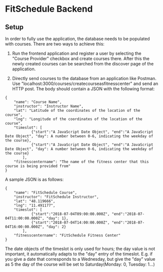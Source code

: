 # FitSchedule Backend


## Setup 

In order to fully use the application, the database needs to be populated with courses. There are two ways to achieve this:

1) Run the frontend application and register a user by selecting the "Course Provider" checkbox and create courses there. After this the newly created courses can be searched from the discover page of the application.

2) Directly send courses to the database from an application like Postman. Use "localhost:3000/courses/createcourseasfitnesscenter" and send an HTTP post. The body should contain a JSON with the following format:

```
{
	"name": "Course Name",
	"instructor": "Instructor Name",
	"lat": "Latitude of the coordinates of the location of the course",
	"lng": "Longitude of the coordinates of the location of the course",
	"timeslot": [
            {"start":"A JavaScript Date Object", "end":"A JavaScript Date Object", "day": A number between 0-6, indicating the weekday of the course},
            {"start":"A JavaScript Date Object", "end":"A JavaScript Date Object", "day": A number between 0-6, indicating the weekday of the course}
        ],
	"fitnesscentername": "The name of the fitness center that this course is being provided from"
}
```

A sample JSON is as follows:

```
{
	"name": "FitSchedule Course",
	"instructor": "FitSchedule Instructor",
	"lat": "48.119666",
	"lng": "11.491177",
	"timeslot": [
            {"start":"2018-07-04T09:00:00.000Z", "end":"2018-07-04T11:00:00.000Z", "day": 1},
            {"start":"2018-07-04T14:00:00.000Z", "end":"2018-07-04T16:00:00.000Z", "day": 2}
        ],
	"fitnesscentername": "FitSchedule Fitness Center"
}
```
The date objects of the timeslot is only used for hours; the day value is not important, it automatically adapts to the "day" entry of the timeslot. E.g. if you give a date that corresponds to a Wednesday, but give the "day" value as 5 the day of the course will be set to Saturday(Monday: 0, Tuesday: 1...)

